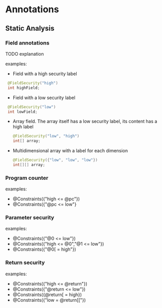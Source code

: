 Annotations
===========

Static Analysis
---------------

### Field annotations
TODO explanation

examples:
* Field with a high security label
 
 ```java
  @FieldSecurity("high")
  int highField;
  ```
  
* Field with a low security label
 
 ```java
  @FieldSecurity("low")
  int lowField;
  ```
  
* Array field. The array itself has a low security label, its content has a high label

  ```java
  @FieldSecurity("low", "high")
  int[] array;
  ```
  
* Multidimensional array with a label for each dimension

  ```java
  @FieldSecurity({"low", "low", "low"})
  int[][] array;
  ```
  
### Program counter

examples:
* @Constraints({"high <= @pc"})
* @Constraints({"@pc <= low"}

### Parameter security
examples:
* @Constraints({"@0 <= low"})
* @Constraints({"high <= @0","@1 <= low"})
* @Constraints({"@0[ = high"})


### Return security
examples:
* @Constraints({"high <= @return"})
* @Constraints({"@return <= low"})
* @Constraints({@return[ = high})
* @Constraints({"low = @return[["})
